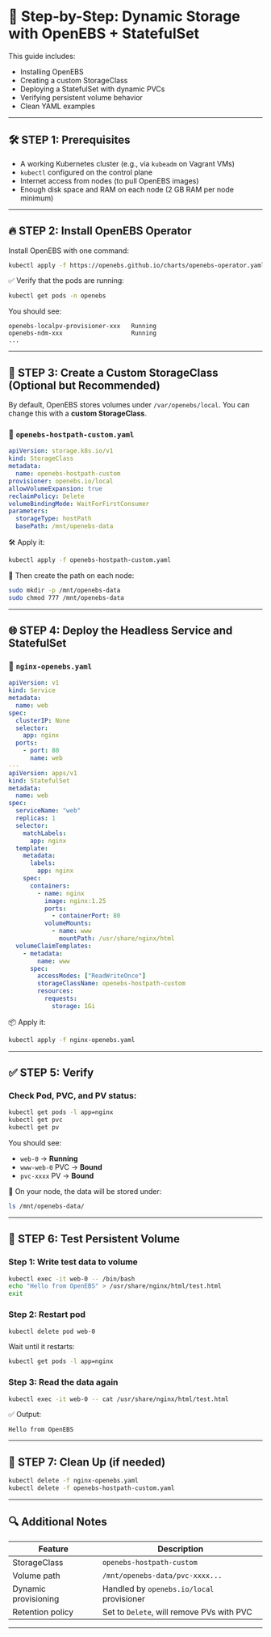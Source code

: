 
# 📘 Step-by-Step: Dynamic Storage with OpenEBS + StatefulSet

This guide includes:

* Installing OpenEBS
* Creating a custom StorageClass
* Deploying a StatefulSet with dynamic PVCs
* Verifying persistent volume behavior
* Clean YAML examples

---

## 🛠️ STEP 1: Prerequisites

* A working Kubernetes cluster (e.g., via `kubeadm` on Vagrant VMs)
* `kubectl` configured on the control plane
* Internet access from nodes (to pull OpenEBS images)
* Enough disk space and RAM on each node (2 GB RAM per node minimum)

---

## 🔥 STEP 2: Install OpenEBS Operator

Install OpenEBS with one command:

```bash
kubectl apply -f https://openebs.github.io/charts/openebs-operator.yaml
```

✅ Verify that the pods are running:

```bash
kubectl get pods -n openebs
```

You should see:

```
openebs-localpv-provisioner-xxx   Running
openebs-ndm-xxx                   Running
...
```

---

## 📂 STEP 3: Create a Custom StorageClass (Optional but Recommended)

By default, OpenEBS stores volumes under `/var/openebs/local`. You can change this with a **custom StorageClass**.

### 📄 `openebs-hostpath-custom.yaml`

```yaml
apiVersion: storage.k8s.io/v1
kind: StorageClass
metadata:
  name: openebs-hostpath-custom
provisioner: openebs.io/local
allowVolumeExpansion: true
reclaimPolicy: Delete
volumeBindingMode: WaitForFirstConsumer
parameters:
  storageType: hostPath
  basePath: /mnt/openebs-data
```

🛠️ Apply it:

```bash
kubectl apply -f openebs-hostpath-custom.yaml
```

📁 Then create the path on each node:

```bash
sudo mkdir -p /mnt/openebs-data
sudo chmod 777 /mnt/openebs-data
```

---

## 🌐 STEP 4: Deploy the Headless Service and StatefulSet

### 📄 `nginx-openebs.yaml`

```yaml
apiVersion: v1
kind: Service
metadata:
  name: web
spec:
  clusterIP: None
  selector:
    app: nginx
  ports:
    - port: 80
      name: web
---
apiVersion: apps/v1
kind: StatefulSet
metadata:
  name: web
spec:
  serviceName: "web"
  replicas: 1
  selector:
    matchLabels:
      app: nginx
  template:
    metadata:
      labels:
        app: nginx
    spec:
      containers:
        - name: nginx
          image: nginx:1.25
          ports:
            - containerPort: 80
          volumeMounts:
            - name: www
              mountPath: /usr/share/nginx/html
  volumeClaimTemplates:
    - metadata:
        name: www
      spec:
        accessModes: ["ReadWriteOnce"]
        storageClassName: openebs-hostpath-custom
        resources:
          requests:
            storage: 1Gi
```

📦 Apply it:

```bash
kubectl apply -f nginx-openebs.yaml
```

---

## ✅ STEP 5: Verify

### Check Pod, PVC, and PV status:

```bash
kubectl get pods -l app=nginx
kubectl get pvc
kubectl get pv
```

You should see:

* `web-0` → **Running**
* `www-web-0` PVC → **Bound**
* `pvc-xxxx` PV → **Bound**

📁 On your node, the data will be stored under:

```bash
ls /mnt/openebs-data/
```

---

## 🧪 STEP 6: Test Persistent Volume

### Step 1: Write test data to volume

```bash
kubectl exec -it web-0 -- /bin/bash
echo "Hello from OpenEBS" > /usr/share/nginx/html/test.html
exit
```

### Step 2: Restart pod

```bash
kubectl delete pod web-0
```

Wait until it restarts:

```bash
kubectl get pods -l app=nginx
```

### Step 3: Read the data again

```bash
kubectl exec -it web-0 -- cat /usr/share/nginx/html/test.html
```

✅ Output:

```
Hello from OpenEBS
```

---

## 🧼 STEP 7: Clean Up (if needed)

```bash
kubectl delete -f nginx-openebs.yaml
kubectl delete -f openebs-hostpath-custom.yaml
```

---

## 🔍 Additional Notes

| Feature              | Description                               |
| -------------------- | ----------------------------------------- |
| StorageClass         | `openebs-hostpath-custom`                 |
| Volume path          | `/mnt/openebs-data/pvc-xxxx...`           |
| Dynamic provisioning | Handled by `openebs.io/local` provisioner |
| Retention policy     | Set to `Delete`, will remove PVs with PVC |

---


